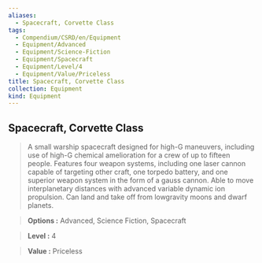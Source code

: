 ```yaml
---
aliases:
  - Spacecraft, Corvette Class
tags:
  - Compendium/CSRD/en/Equipment
  - Equipment/Advanced
  - Equipment/Science-Fiction
  - Equipment/Spacecraft
  - Equipment/Level/4
  - Equipment/Value/Priceless
title: Spacecraft, Corvette Class
collection: Equipment
kind: Equipment
---
```

## Spacecraft, Corvette Class    
    
>A small warship spacecraft designed for high-G maneuvers, including use of high-G chemical amelioration for a crew of up to fifteen people. Features four weapon systems, including one laser cannon capable of targeting other craft, one torpedo battery, and one superior weapon system in the form of a gauss cannon. Able to move interplanetary distances with advanced variable dynamic ion propulsion. Can land and take off from lowgravity moons and dwarf planets.    
> **Options :** Advanced, Science Fiction, Spacecraft    
> **Level :** 4    
> **Value :** Priceless